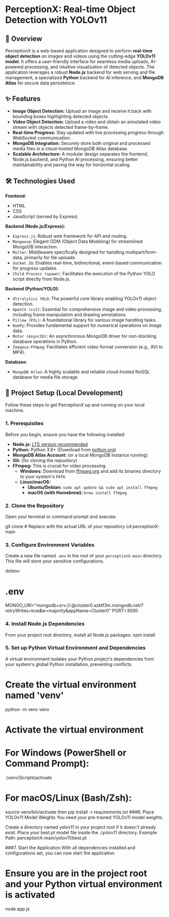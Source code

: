 # PerceptionX: Real-time Object Detection with YOLOv11

## 🚀 Overview

PerceptionX is a web-based application designed to perform **real-time object detection** on images and videos using the cutting-edge **YOLOv11 model**. It offers a user-friendly interface for seamless media uploads, AI-powered processing, and intuitive visualization of detected objects. The application leverages a robust **Node.js** backend for web serving and file management, a specialized **Python** backend for AI inference, and **MongoDB Atlas** for secure data persistence.

## ✨ Features

* **Image Object Detection:** Upload an image and receive it back with bounding boxes highlighting detected objects.
* **Video Object Detection:** Upload a video and obtain an annotated video stream with objects detected frame-by-frame.
* **Real-time Progress:** Stay updated with live processing progress through WebSocket communication.
* **MongoDB Integration:** Securely store both original and processed media files in a cloud-hosted MongoDB Atlas database.
* **Scalable Architecture:** A modular design separates the frontend, Node.js backend, and Python AI processing, ensuring better maintainability and paving the way for horizontal scaling.

## 🛠️ Technologies Used

**Frontend:**
* HTML
* CSS
* JavaScript (served by Express)

**Backend (Node.js/Express):**
* `Express.js`: Robust web framework for API and routing.
* `Mongoose`: Elegant ODM (Object Data Modeling) for streamlined MongoDB interaction.
* `Multer`: Middleware specifically designed for handling multipart/form-data, primarily for file uploads.
* `Socket.IO`: Enables real-time, bidirectional, event-based communication for progress updates.
* `Child Process (spawn)`: Facilitates the execution of the Python YOLO script directly from Node.js.

**Backend (Python/YOLO):**
* `Ultralytics YOLO`: The powerful core library enabling YOLOv11 object detection.
* `OpenCV (cv2)`: Essential for comprehensive image and video processing, including frame manipulation and drawing annotations.
* `Pillow (PIL)`: A foundational library for various image handling tasks.
* `NumPy`: Provides fundamental support for numerical operations on image data.
* `Motor (AsyncIO)`: An asynchronous MongoDB driver for non-blocking database operations in Python.
* `Imageio-FFmpeg`: Facilitates efficient video format conversion (e.g., AVI to MP4).

**Database:**
* `MongoDB Atlas`: A highly scalable and reliable cloud-hosted NoSQL database for media file storage.

## 🚀 Project Setup (Local Development)

Follow these steps to get PerceptionX up and running on your local machine.

### 1. Prerequisites

Before you begin, ensure you have the following installed:

* **Node.js:** [LTS version recommended](https://nodejs.org/en/download/)
* **Python:** Python 3.8+ (Download from [python.org](https://www.python.org/downloads/))
* **MongoDB Atlas Account:** (or a local MongoDB instance running)
* **Git:** (for cloning the repository)
* **FFmpeg:** This is crucial for video processing.
    * **Windows:** Download from [ffmpeg.org](https://ffmpeg.org/download.html) and add its binaries directory to your system's `PATH`.
    * **Linux/macOS:**
        * **Ubuntu/Debian:** `sudo apt update && sudo apt install ffmpeg`
        * **macOS (with Homebrew):** `brew install ffmpeg`

### 2. Clone the Repository

Open your terminal or command prompt and execute:

git clone <your-repository-url> # Replace with the actual URL of your repository
cd perceptionX-main
### 3. Configure Environment Variables

Create a new file named `.env` in the root of your `perceptionX-main` directory. This file will store your sensitive configurations.

dotenv
# .env
MONGO_URI="mongodb+srv://<username>:<password>@cluster0.azktf3m.mongodb.net/?retryWrites=true&w=majority&appName=Cluster0"
PORT=3000
### 4. Install Node.js Dependencies
From your project root directory, install all Node.js packages:
npm install
### 5. Set up Python Virtual Environment and Dependencies
A virtual environment isolates your Python project's dependencies from your system's global Python installation, preventing conflicts.
# Create the virtual environment named 'venv'
python -m venv venv

# Activate the virtual environment
# For Windows (PowerShell or Command Prompt):
.\venv\Scripts\activate
# For macOS/Linux (Bash/Zsh):
source venv/bin/activate
then
pip install -r requirements.txt
###6. Place YOLOv11 Model Weights
You need your pre-trained YOLOv11 model weights.

Create a directory named yolov11 in your project root if it doesn't already exist.
Place your best.pt model file inside the ./yolov11 directory.
Example Path: perceptionX-main/yolov11/best.pt

###7. Start the Application
With all dependencies installed and configurations set, you can now start the application.
# Ensure you are in the project root and your Python virtual environment is activated
node app.js

